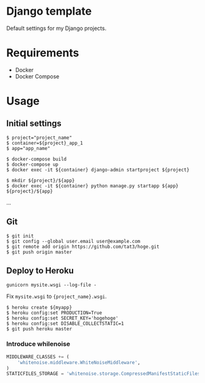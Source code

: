 # Django template
Default settings for my Django projects.

# Requirements
* Docker
* Docker Compose

# Usage

## Initial settings
```
$ project="project_name"
$ container=${project}_app_1
$ app="app_name"

$ docker-compose build
$ docker-compose up
$ docker exec -it ${container} django-admin startproject ${project}

$ mkdir ${project}/${app}
$ docker exec -it ${container} python manage.py startapp ${app} ${project}/${app}
```
...

## Git
```
$ git init
$ git config --global user.email user@example.com
$ git remote add origin https://github.com/tat3/hoge.git
$ git push origin master
```

## Deploy to Heroku
```Procfile
gunicorn mysite.wsgi --log-file -
```
Fix `mysite.wsgi` to `{project_name}.wsgi`.

```
$ heroku create ${myapp}
$ heroku config:set PRODUCTION=True
$ heroku config:set SECRET_KEY='hogehoge'
$ heroku config:set DISABLE_COLLECTSTATIC=1
$ git push heroku master
```

### Introduce whilenoise
```python:setting.py
MIDDLEWARE_CLASSES += (
    'whitenoise.middleware.WhiteNoiseMiddleware',
)
STATICFILES_STORAGE = 'whitenoise.storage.CompressedManifestStaticFilesStorage'

```